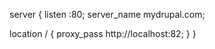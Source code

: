 server {
listen :80;
server_name mydrupal.com;

location / {
  proxy_pass http://localhost:82;
  }
  }
